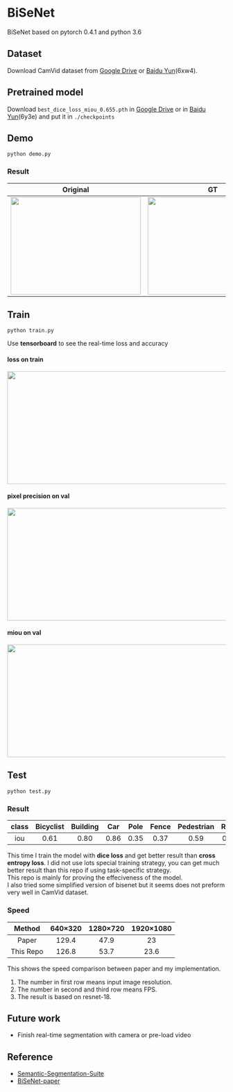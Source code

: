 # BiSeNet
BiSeNet based on pytorch 0.4.1 and python 3.6

## Dataset  
Download CamVid dataset from [Google Drive](https://drive.google.com/file/d/1KRRME_NtRG-iWOyLAb7gE-eA8fTeyzUR/view) or [Baidu Yun](https://pan.baidu.com/s/16k_hSycb2wxmN3IJPpbYig)(6xw4).

  
## Pretrained model  
Download `best_dice_loss_miou_0.655.pth` in [Google Drive](https://drive.google.com/open?id=1ulUgHwFct-vFwGCAfJ4Oa9DBlNDzm5r4) or in [Baidu Yun](https://pan.baidu.com/s/1wHyO0fJhf8j93O90Cn27tA)(6y3e) and put it in `./checkpoints`  



## Demo  
```
python demo.py
```  
### Result  
Original | GT |Predict
:-:|:-:|:-:  
<img src="https://github.com/ooooverflow/BiSeNet/blob/master/test.png" width="300" height="225" alt=""/>|<img src="https://github.com/ooooverflow/BiSeNet/blob/master/test_label.png" width="300" height="225" alt=""/>|<img src="https://github.com/ooooverflow/BiSeNet/blob/master/demo.png" width="300" height="225" alt=""/>

## Train
```
python train.py
```  
Use **tensorboard** to see the real-time loss and accuracy  
#### loss on train  
<img src="https://github.com/ooooverflow/BiSeNet/blob/master/tfboard_loss.jpg" width="1343" height="260" alt=""/>  

#### pixel precision on val  
<img src="https://github.com/ooooverflow/BiSeNet/blob/master/tfboard_precision.jpg" width="1343" height="260" alt=""/>  

#### miou on val  
<img src="https://github.com/ooooverflow/BiSeNet/blob/master/tfboard_miou.jpg" width="1343" height="260" alt=""/>  

## Test
```
python test.py
```
### Result  
class|Bicyclist|Building|Car|Pole|Fence|Pedestrian|Road|Sidewalk|SignSymbol|Sky|Tree|miou
:-:|:-:|:-:|:-:|:-:|:-:|:-:|:-:|:-:|:-:|:-:|:-:|:-:
iou | 0.61 | 0.80 |0.86|0.35|0.37|0.59|0.88|0.81|0.28|0.91|0.73|0.655

This time I train the model with **dice loss** and get better result than **cross entropy loss**. I did not use lots special training strategy, you can get much better result than this repo if using task-specific strategy.  
This repo is mainly for proving the effeciveness of the model.  
I also tried some simplified version of bisenet but it seems does not preform very well in CamVid dataset.

### Speed
Method|640×320|1280×720|1920×1080
:-:|:-:|:-:|:-:
Paper|129.4|47.9|23
This Repo|126.8|53.7|23.6

This shows the speed comparison between paper and my implementation. 
1. The number in first row means input image resolution.
2. The number in second and third row means FPS.
3. The result is based on resnet-18.

## Future work  
* Finish real-time segmentation with camera or pre-load video  

## Reference 
* [Semantic-Segmentation-Suite](https://github.com/GeorgeSeif/Semantic-Segmentation-Suite/tree/master)  
* [BiSeNet-paper](https://arxiv.org/pdf/1808.00897v1.pdf)

